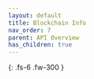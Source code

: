 ```yaml
---
layout: default
title: Blockchain Info
nav_order: 7
parent: API Overview
has_children: true
---
```


{: .fs-6 .fw-300 }